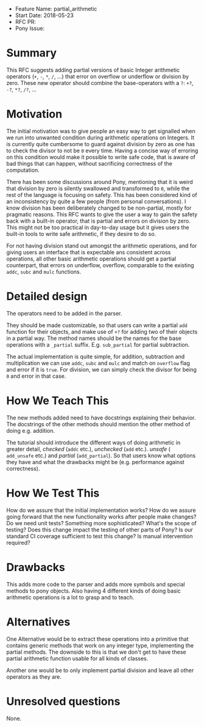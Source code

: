 - Feature Name: partial_arithmetic
- Start Date: 2018-05-23
- RFC PR:
- Pony Issue:

# Summary

This RFC suggests adding partial versions of basic Integer arithmetic operators (`+`, `-`, `*`, `/`, ...)
that error on overflow or underflow or division by zero. These new operator should combine the base-operators with a `?`:
`+?`, `-?`, `*?`, `/?`, ...

# Motivation

The initial motivation was to give people an easy way to get signalled when we run into unwanted condition during arithmetic operations on Integers. It is currently quite cumbersome to guard against division by zero as one has to check the divisor to not be `0` every time. Having a concise way of erroring on this condition would make it possible to write safe code, that is aware of bad things that can happen, without sacrificing correctness of the computation.

There has been some discussions around Pony, mentioning that it is weird that division by zero is silently swallowed and transformed to `0`, while the rest of the language is focusing on safety. This has been considered kind of an inconsistency by quite a few people (from personal conversations). I know division has been deliberately changed to be non-partial, mostly for pragmatic reasons. This RFC wants to give the user a way to gain the safety back with a built-in operator, that is partial and errors on division by zero. This might not be too practical in day-to-day usage but it gives users the built-in tools to write safe arithmetic, if they desire to do so.

For not having division stand out amongst the arithmetic operations, and for giving users an interface that is expectable ans consistent across operations, all other basic arithmetic operations should get a partial counterpart, that errors on underflow, overflow, comparable to the existing `addc`, `subc` and `mulc` functions.


# Detailed design

The operators need to be added in the parser. 

They should be made customizable, so that users can write a partial `add` function for their objects, and make use of `+?` for adding two of their objects in a partial way. The method names should be the names for the base operations with a `_partial` suffix. E.g. `sub_partial` for partial subtraction.

The actual implementation is quite simple, for addition, subtraction and multiplication we can use `addc`, `subc` and `mulc` and match on `overflow` flag and error if it is `true`. For division, we can simply check the divisor for being `0` and error in that case.

# How We Teach This

The new methods added need to have docstrings explaining their behavior. The docstrings of the other methods should mention the other method of doing e.g. addition.

The tutorial should introduce the different ways of doing arithmetic in greater detail, *checked* (`addc` etc.), *unchecked* (`add` etc.). *unsafe* ( `add_unsafe` etc.) and *partial* (`add_partial`). So that users know what options they have and what the drawbacks might be (e.g. performance against correctness).

# How We Test This

How do we assure that the initial implementation works? How do we assure going forward that the new functionality works after people make changes? Do we need unit tests? Something more sophisticated? What's the scope of testing? Does this change impact the testing of other parts of Pony? Is our standard CI coverage sufficient to test this change? Is manual intervention required?

# Drawbacks

This adds more code to the parser and adds more symbols and special methods to pony objects. 
Also having 4 different kinds of doing basic arithmetic operations is a lot to grasp and to teach.


# Alternatives

One Alternative would be to extract these operations into a primitive that contains generic methods that work on any integer type, implementing the partial methods. The downside to this is that we don't get to have these partial arithmetic function usable for all kinds of classes.

Another one would be to only implement partial division and leave all other operators as they are.


# Unresolved questions

None.
